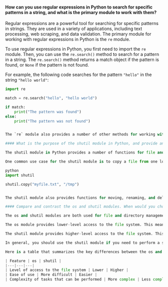 #### How can you use regular expressions in Python to search for specific patterns in a string, and what is the primary module to work with them?

Regular expressions are a powerful tool for searching for specific patterns in strings. They are used in a variety of applications, including text processing, web scraping, and data validation. The primary module for working with regular expressions in Python is the `re` module.

To use regular expressions in Python, you first need to import the `re` module. Then, you can use the `re.search()` method to search for a pattern in a string. The `re.search()` method returns a match object if the pattern is found, or `None` if the pattern is not found.

For example, the following code searches for the pattern `"hello"` in the string `"hello world"`:

```python
import re

match = re.search("hello", "hello world")

if match:
    print("The pattern was found")
else:
    print("The pattern was not found")


The `re` module also provides a number of other methods for working with regular expressions, such as `re.match()`, `re.split()`, and `re.sub()`.

#### What is the purpose of the shutil module in Python, and provide an example of a common use case for file or directory management with this module?

The shutil module in Python provides a number of functions for file and directory management. These functions can be used to copy, move, rename, and delete files and directories.

One common use case for the shutil module is to copy a file from one location to another. For example, the following code copies the file `"myfile.txt"` to the directory `"/tmp"`:

python
import shutil

shutil.copy("myfile.txt", "/tmp")


The shutil module also provides functions for moving, renaming, and deleting files and directories.

#### Compare and contrast the os and shutil modules. When would you choose to use one over the other?

The os and shutil modules are both used for file and directory management in Python. However, there are some key differences between the two modules.

The os module provides lower-level access to the file system. This means that the os module can be used to perform more complex file and directory management tasks. However, the os module can also be more difficult to use than the shutil module.

The shutil module provides higher-level access to the file system. This means that the shutil module is easier to use than the os module. However, the shutil module cannot perform as many complex file and directory management tasks as the os module.

In general, you should use the shutil module if you need to perform a simple file or directory management task. However, you should use the os module if you need to perform a more complex file or directory management task.

Here is a table that summarizes the key differences between the os and shutil modules:

| Feature | os | shutil |
|---|---|---|
| Level of access to the file system | Lower | Higher |
| Ease of use | More difficult | Easier |
| Complexity of tasks that can be performed | More complex | Less complex |
